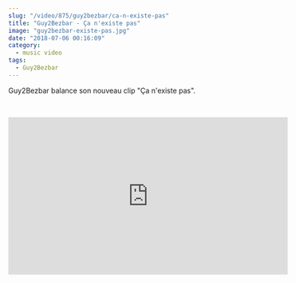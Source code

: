 ```yaml
--- 
slug: "/video/875/guy2bezbar/ca-n-existe-pas"
title: "Guy2Bezbar - Ça n'existe pas"
image: "guy2bezbar-existe-pas.jpg"
date: "2018-07-06 00:16:09"
category:
  - music video
tags:
  - Guy2Bezbar
---
```

<p>Guy2Bezbar balance son nouveau clip "Ça n'existe pas".</p><br/><p><iframe width="560" height="315" src="https://www.youtube.com/embed/1GlgU6OwASA" frameborder="0" allow="autoplay; encrypted-media" allowfullscreen></iframe></p>